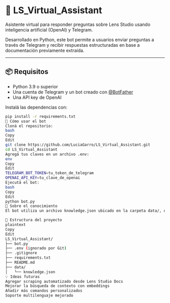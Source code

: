 # 🤖 LS_Virtual_Assistant

Asistente virtual para responder preguntas sobre Lens Studio usando inteligencia artificial (OpenAI) y Telegram.

Desarrollado en Python, este bot permite a usuarios enviar preguntas a través de Telegram y recibir respuestas estructuradas en base a documentación previamente extraída.

---

## 📦 Requisitos

- Python 3.9 o superior
- Una cuenta de Telegram y un bot creado con [@BotFather](https://t.me/BotFather)
- Una API key de OpenAI

Instalá las dependencias con:

```bash
pip install -r requirements.txt
🚀 Cómo usar el bot
Cloná el repositorio:
bash
Copy
Edit
git clone https://github.com/LuciaGarro/LS_Virtual_Assistant.git
cd LS_Virtual_Assistant
Agregá tus claves en un archivo .env:
env
Copy
Edit
TELEGRAM_BOT_TOKEN=tu_token_de_telegram
OPENAI_API_KEY=tu_clave_de_openai
Ejecutá el bot:
bash
Copy
Edit
python bot.py
🧠 Sobre el conocimiento
El bot utiliza un archivo knowledge.json ubicado en la carpeta data/, que contiene información obtenida previamente mediante scraping o curación manual.

📁 Estructura del proyecto
plaintext
Copy
Edit
LS_Virtual_Assistant/
├── bot.py
├── .env (ignorado por Git)
├── .gitignore
├── requirements.txt
├── README.md
├── data/
│   └── knowledge.json
💡 Ideas futuras
Agregar scraping automatizado desde Lens Studio Docs
Mejorar la búsqueda de contexto con embeddings
Añadir más comandos personalizados
Soporte multilenguaje mejorado


